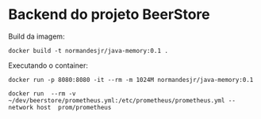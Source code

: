 # Backend do projeto BeerStore

Build da imagem:

```
docker build -t normandesjr/java-memory:0.1 .
```

Executando o container:

```
docker run -p 8080:8080 -it --rm -m 1024M normandesjr/java-memory:0.1
```

```
docker run  --rm -v ~/dev/beerstore/prometheus.yml:/etc/prometheus/prometheus.yml --network host  prom/prometheus
```